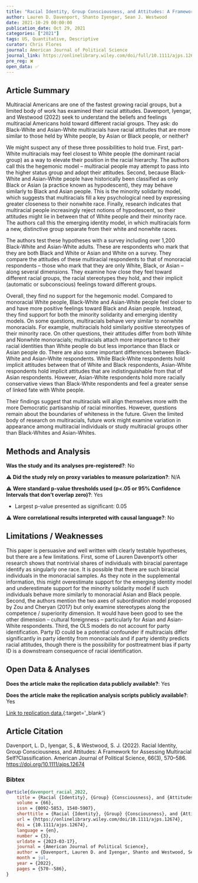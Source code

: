 ```yaml
---
title: "Racial Identity, Group Consciousness, and Attitudes: A Framework for Assessing Multiracial Self-Classification"
author: Lauren D. Davenport, Shanto Iyengar, Sean J. Westwood
date: 2021-10-29 00:00:00
publication_date: Oct 29, 2021
categories: ["2021"]
tags: US, Quantitative, Descriptive
curator: Chris Flores
journal: American Journal of Political Science
journal_link: https://onlinelibrary.wiley.com/doi/full/10.1111/ajps.12674
pre_reg: ❌
open_data: ✅
---
```


## Article Summary

Multiracial Americans are one of the fastest growing racial groups, but a limited body of work has examined their racial attitudes. Davenport, Iyengar, and Westwood (2022) seek to understand the beliefs and feelings multiracial Americans hold toward different racial groups. They ask: do Black-White and Asian-White multiracials have racial attitudes that are more similar to those held by White people, by Asian or Black people, or neither? 

We might suspect any of these three possibilities to hold true. First, part-White multiracials may feel closest to White people (the dominant racial group) as a way to elevate their position in the racial hierarchy. The authors call this the hegemonic model – multiracial people may attempt to pass into the higher status group and adopt their attitudes. Second, because Black-White and Asian-White people have historically been classified as only Black or Asian (a practice known as hypodescent), they may behave similarly to Black and Asian people. This is the minority solidarity model, which suggests that multiracials fill a key psychological need by expressing greater closeness to their nonwhite race. Finally, research indicates that multiracial people increasingly reject notions of hypodescent, so their attitudes might lie in between that of White people and their minority race. The authors call this the emerging identity model, in which multiracials form a new, distinctive group separate from their white and nonwhite races.

The authors test these hypotheses with a survey including over 1,200 Black-White and Asian-White adults. These are respondents who mark that they are both Black and White or Asian and White on a survey. They compare the attitudes of these multiracial respondents to that of monoracial respondents – those who mark that they are only White, Black, or Asian – along several dimensions. They examine how close they feel toward different racial groups, the racial stereotypes they hold, and their implicit (automatic or subconscious) feelings toward different groups.

Overall, they find no support for the hegemonic model. Compared to monoracial White people, Black-White and Asian-White people feel closer to and have more positive feelings toward Black and Asian people. Instead, they find support for both the minority solidarity and emerging identity models. On some questions, multiracials behave very similar to nonwhite monoracials. For example, multiracials hold similarly positive stereotypes of their minority race. On other questions, their attitudes differ from both White and Nonwhite monoracials; multiracials attach more importance to their racial identities than White people do but less importance than Black or Asian people do. There are also some important differences between Black-White and Asian-White respondents. While Black-White respondents hold implicit attitudes between that of White and Black respondents, Asian-White respondents hold implicit attitudes that are indistinguishable from that of Asian respondents. However, Asian-White respondents hold more racially conservative views than Black-White respondents and feel a greater sense of linked fate with White people.

Their findings suggest that multiracials will align themselves more with the more Democratic partisanship of racial minorities. However, questions remain about the boundaries of whiteness in the future. Given the limited body of research on multiracials, future work might examine variation in appearance among multiracial individuals or study multiracial groups other than Black-Whites and Asian-Whites.


## Methods and Analysis

**Was the study and its analyses pre-registered?**: No

⚠️ **Did the study rely on proxy variables to measure polarization?**: N/A

⚠️ **Were standard p-value thresholds used (p<.05 or 95% Confidence Intervals that don’t overlap zero)?**: Yes

- Largest p-value presented as significant: 0.05

⚠️ **Were correlational results interpreted with causal language?**: No

## Limitations / Weaknesses

This paper is persuasive and well written with clearly testable hypotheses, but there are a few limitations. First, some of Lauren Davenport’s other research shows that nontrivial shares of individuals with biracial parentage identify as singularly one race. It is possible that there are such biracial individuals in the monoracial samples. As they note in the supplemental information, this might overestimate support for the emerging identity model and underestimate support for the minority solidarity model if such individuals behave more similarly to monoracial Asian and Black people. Second, the authors mention the two axes of subordination model proposed by Zou and Cheryan (2017) but only examine stereotypes along the competence / superiority dimension. It would have been good to see the other dimension – cultural foreignness –  particularly for Asian and Asian-White respondents. Third, the OLS models do not account for party identification. Party ID could be a potential confounder if multiracials differ significantly in party identity from monoracials and if party identity predicts racial attitudes, though there is the possibility for posttreatment bias if party ID is a downstream consequence of racial identification.

## Open Data & Analyses

**Does the article make the replication data publicly available?**: Yes

**Does the article make the replication analysis scripts publicly available?**: Yes

[Link to replication data.](https://dataverse.harvard.edu/dataset.xhtml?persistentId=doi:10.7910/DVN/HFXXEF){:target='_blank'}

## Article Citation

Davenport, L. D., Iyengar, S., & Westwood, S. J. (2022). Racial Identity, Group Consciousness, and Attitudes: A Framework for Assessing Multiracial Self?Classification. American Journal of Political Science, 66(3), 570–586. https://doi.org/10.1111/ajps.12674

### Bibtex

```bibtex
@article{davenport_racial_2022,
	title = {Racial {Identity}, {Group} {Consciousness}, and {Attitudes}: {A} {Framework} for {Assessing} {Multiracial} {Self}?{Classification}},
	volume = {66},
	issn = {0092-5853, 1540-5907},
	shorttitle = {Racial {Identity}, {Group} {Consciousness}, and {Attitudes}},
	url = {https://onlinelibrary.wiley.com/doi/10.1111/ajps.12674},
	doi = {10.1111/ajps.12674},
	language = {en},
	number = {3},
	urldate = {2023-03-17},
	journal = {American Journal of Political Science},
	author = {Davenport, Lauren D. and Iyengar, Shanto and Westwood, Sean J.},
	month = jul,
	year = {2022},
	pages = {570--586},
}

```

